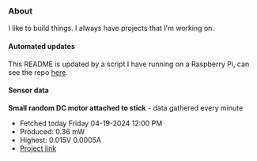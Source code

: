 ### About
I like to build things. I always have projects that I'm working on.

#### Automated updates
This README is updated by a script I have running on a Raspberry Pi, can see the repo [here](https://github.com/jdc-cunningham/raspi-git-repo-updater).

#### Sensor data


**Small random DC motor attached to stick** - data gathered every minute
- Fetched today Friday 04-19-2024 12:00 PM
- Produced: 0.36 mW
- Highest: 0.015V 0.0005A
- [Project link](https://github.com/jdc-cunningham/turbine-raspi)